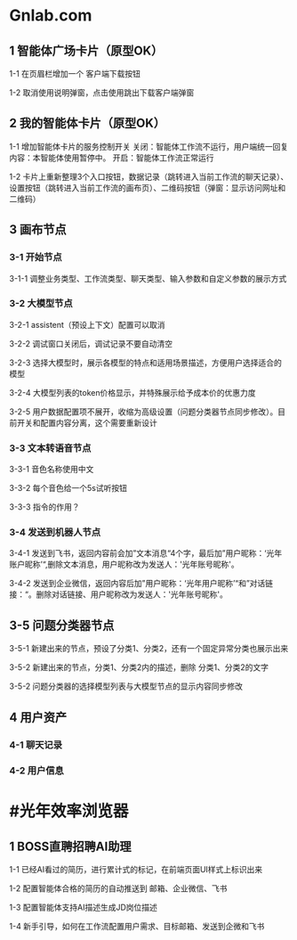 # Gnlab.com

## 1 智能体广场卡片（原型OK）

1-1 在页眉栏增加一个 客户端下载按钮

1-2 取消使用说明弹窗，点击使用跳出下载客户端弹窗

## 2 我的智能体卡片（原型OK）

1-1 增加智能体卡片的服务控制开关  关闭：智能体工作流不运行，用户端统一回复内容：本智能体使用暂停中。 开启：智能体工作流正常运行

1-2 卡片上重新整理3个入口按钮，数据记录（跳转进入当前工作流的聊天记录）、设置按钮（跳转进入当前工作流的画布页）、二维码按钮（弹窗：显示访问网址和二维码）

## 3 画布节点

### 3-1 开始节点

3-1-1 调整业务类型、工作流类型、聊天类型、输入参数和自定义参数的展示方式

### 3-2 大模型节点

3-2-1 assistent（预设上下文）配置可以取消

3-2-2 调试窗口关闭后，调试记录不要自动清空

3-2-3 选择大模型时，展示各模型的特点和适用场景描述，方便用户选择适合的模型

3-2-4 大模型列表的token价格显示，并特殊展示给予成本价的优惠力度

3-2-5 用户数据配置项不展开，收缩为高级设置（问题分类器节点同步修改）。目前开关和配置内容分离，这个需要重新设计

### 3-3 文本转语音节点

3-3-1 音色名称使用中文

3-3-2 每个音色给一个5s试听按钮

3-3-3 指令的作用？

### 3-4 发送到机器人节点

3-4-1 发送到飞书，返回内容前会加”文本消息“4个字，最后加”用户昵称：‘光年账户昵称’“,删除文本消息，用户昵称改为发送人：'光年账号昵称'。

3-4-2 发送到企业微信，返回内容后加”用户昵称：‘光年用户昵称’“和”对话链接：“。删除对话链接、用户昵称改为发送人：'光年账号昵称'。

## 3-5 问题分类器节点

3-5-1 新建出来的节点，预设了分类1、分类2，还有一个固定异常分类也展示出来

3-5-2 新建出来的节点，分类1、分类2内的描述，删除 分类1、分类2的文字

3-5-2 问题分类器的选择模型列表与大模型节点的显示内容同步修改

## 4 用户资产

### 4-1 聊天记录

### 4-2 用户信息

# #光年效率浏览器

## 1 BOSS直聘招聘AI助理

1-1 已经AI看过的简历，进行累计式的标记，在前端页面UI样式上标识出来

1-2 配置智能体合格的简历的自动推送到 邮箱、企业微信、飞书

1-3 配置智能体支持AI描述生成JD岗位描述

1-4 新手引导，如何在工作流配置用户需求、目标邮箱、发送到企微和飞书

